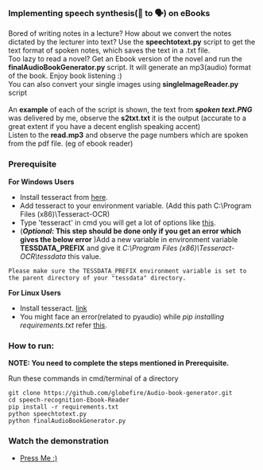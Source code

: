 <h3>Implementing speech synthesis(📖 to 🗣) on eBooks</h3>

Bored of writing notes in a lecture? How about we convert the notes dictated by the lecturer into text?
Use the **speechtotext.py** script to get the text format of spoken notes, which saves the text in a .txt file.
<br>
Too lazy to read a novel? Get an Ebook version of the novel and run the **finalAudioBookGenerator.py** script. It will generate an mp3(audio) format of the book. Enjoy book listening :)
<br>
You can also convert your single images using **singleImageReader.py** script
<br><br>
An **example** of each of the script is shown, the text from **_spoken text.PNG_** was delivered by me, observe the **s2txt.txt** it is the output (accurate to a great extent if you have a decent english speaking accent)<br>
Listen to the **read.mp3** and observe the page numbers which are spoken from the pdf file. (eg of ebook reader) 

### Prerequisite

**For Windows Users**
- Install tesseract from [here](https://github.com/UB-Mannheim/tesseract/wiki).
- Add tesseract to your environment variable. (Add this path C:\Program Files (x86)\Tesseract-OCR)
- Type 'tesseract' in cmd you will get a lot of options like [this](https://github.com/globefire/speech-recognition-Ebook-Reader/blob/master/tesseractCMDScreenshot.PNG). 
- (**_Optional:_ This step should be done only if you get an error which gives the below error** )Add a new variable in environment variable **TESSDATA_PREFIX** and give it _C:\Program Files (x86)\Tesseract-OCR\tessdata_ this value.

```
Please make sure the TESSDATA_PREFIX environment variable is set to the parent directory of your "tessdata" directory.
```

**For Linux Users**
- Install tesseract. [link](https://www.youtube.com/watch?v=CSpNDgOPJiM)
- You might face an error(related to pyaudio) while _pip installing requirements.txt_ refer [this](https://stackoverflow.com/questions/20023131/cannot-install-pyaudio-gcc-error).


### How to run:
__NOTE: You need to complete the steps mentioned in Prerequisite.__

Run these commands in cmd/terminal of a directory

```git
git clone https://github.com/globefire/Audio-book-generator.git
cd speech-recognition-Ebook-Reader
pip install -r requirements.txt
python speechtotext.py
python finalAudioBookGenerator.py
```


### Watch the demonstration
- [Press Me :)](https://youtu.be/xhMvGg1dAsg)
